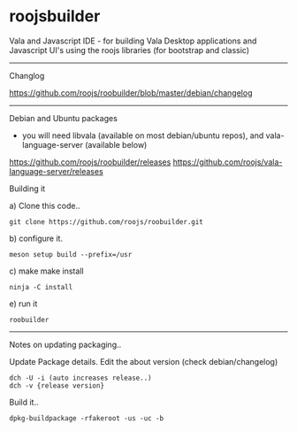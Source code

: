 # roojsbuilder
Vala and Javascript IDE - for building Vala Desktop applications and Javascript UI's using the roojs libraries (for bootstrap and classic)

---
Changlog 

  https://github.com/roojs/roobuilder/blob/master/debian/changelog

---
Debian and Ubuntu packages

 * you will need libvala (available on most debian/ubuntu repos), 
   and vala-language-server (available below)
 
  https://github.com/roojs/roobuilder/releases
  https://github.com/roojs/vala-language-server/releases 
  


Building it

  a) Clone this code..
  
    git clone https://github.com/roojs/roobuilder.git
    
  b) configure it.
  
    meson setup build --prefix=/usr
    
  c) make make install
  
    ninja -C install
    
  e) run it

    roobuilder
    
---

Notes on updating packaging..

Update Package details.
    Edit the about version (check debian/changelog)
    
    dch -U -i (auto increases release..)
    dch -v {release version}

Build it..

    dpkg-buildpackage -rfakeroot -us -uc -b
